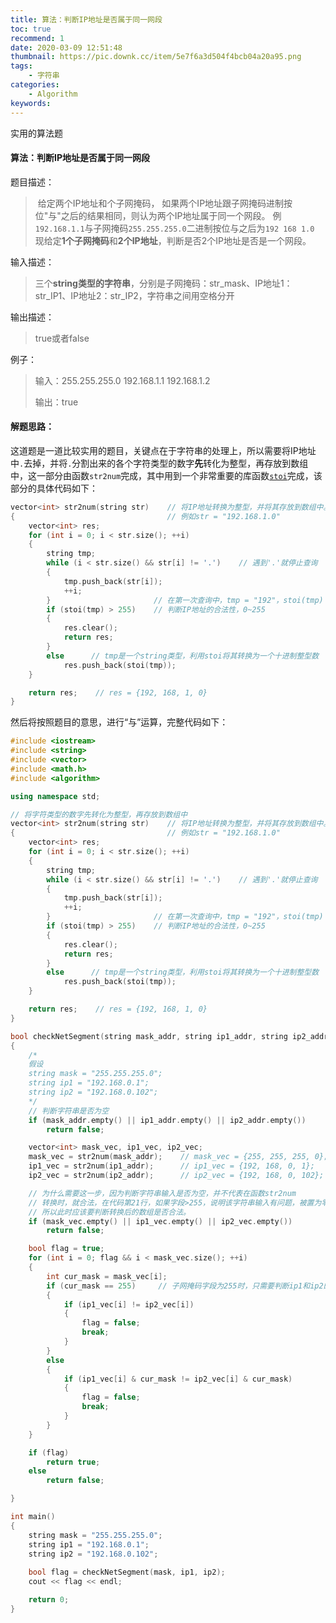 ```yaml
---
title: 算法：判断IP地址是否属于同一网段
toc: true
recommend: 1
date: 2020-03-09 12:51:48
thumbnail: https://pic.downk.cc/item/5e7f6a3d504f4bcb04a20a95.png
tags: 
	- 字符串
categories:
	- Algorithm
keywords:
---
```


实用的算法题

<!-- more -->

#### 算法：判断IP地址是否属于同一网段

题目描述：

> ​		  给定两个IP地址和个子网掩码， 如果两个IP地址跟子网掩码进制按位"与"之后的结果相同，则认为两个IP地址属于同一个网段。
> 例`192.168.1.1`与子网掩码`255.255.255.0`二进制按位与之后为`192 168 1.0 `
> 现给定**1个子网掩码**和**2个IP地址**，判断是否2个IP地址是否是一个网段。

输入描述：

>三个**string类型的字符串**，分别是子网掩码：str_mask、IP地址1：str_IP1、IP地址2：str_IP2，字符串之间用空格分开

输出描述：

>true或者false

例子：

> 输入：255.255.255.0  192.168.1.1  192.168.1.2
>
> 输出：true

#### 解题思路：

这道题是一道比较实用的题目，关键点在于字符串的处理上，所以需要将IP地址中`.`去掉，并将`.`分割出来的各个字符类型的数字**先**转化为整型，再存放到数组中，这一部分由函数`str2num`完成，其中用到一个非常重要的库函数[`stoi`]( https://zh.cppreference.com/w/cpp/string/basic_string/stol )完成，该部分的具体代码如下：

```C++
vector<int> str2num(string str)    // 将IP地址转换为整型，并将其存放到数组中。
{                                  // 例如str = "192.168.1.0"
	vector<int> res;       
	for (int i = 0; i < str.size(); ++i)
	{
		string tmp;
		while (i < str.size() && str[i] != '.')    // 遇到'.'就停止查询
		{
			tmp.push_back(str[i]);
			++i;
		}                       // 在第一次查询中，tmp = "192"，stoi(tmp) = 192
		if (stoi(tmp) > 255)    // 判断IP地址的合法性，0~255
		{
			res.clear();
			return res;
		}
		else      // tmp是一个string类型，利用stoi将其转换为一个十进制整型数
			res.push_back(stoi(tmp));
	}

	return res;    // res = {192, 168, 1, 0}
}
```

然后将按照题目的意思，进行“与”运算，完整代码如下：

```C++
#include <iostream>
#include <string>
#include <vector>
#include <math.h>
#include <algorithm>

using namespace std;

// 将字符类型的数字先转化为整型，再存放到数组中
vector<int> str2num(string str)    // 将IP地址转换为整型，并将其存放到数组中。
{                                  // 例如str = "192.168.1.0"
	vector<int> res;       
	for (int i = 0; i < str.size(); ++i)
	{
		string tmp;
		while (i < str.size() && str[i] != '.')    // 遇到'.'就停止查询
		{
			tmp.push_back(str[i]);
			++i;
		}                       // 在第一次查询中，tmp = "192"，stoi(tmp) = 192
		if (stoi(tmp) > 255)    // 判断IP地址的合法性，0~255
		{
			res.clear();
			return res;
		}
		else      // tmp是一个string类型，利用stoi将其转换为一个十进制整型数
			res.push_back(stoi(tmp));
	}

	return res;    // res = {192, 168, 1, 0}
}

bool checkNetSegment(string mask_addr, string ip1_addr, string ip2_addr)
{
    /*
    假设
    string mask = "255.255.255.0";
	string ip1 = "192.168.0.1";
	string ip2 = "192.168.0.102";
    */
    // 判断字符串是否为空
	if (mask_addr.empty() || ip1_addr.empty() || ip2_addr.empty())
		return false;

	vector<int> mask_vec, ip1_vec, ip2_vec;
	mask_vec = str2num(mask_addr);    // mask_vec = {255, 255, 255, 0};
	ip1_vec = str2num(ip1_addr);	  // ip1_vec = {192, 168, 0, 1};
	ip2_vec = str2num(ip2_addr);      // ip2_vec = {192, 168, 0, 102};

    // 为什么需要这一步，因为判断字符串输入是否为空，并不代表在函数str2num
    // 转换时，就合法，在代码第21行，如果字段>255，说明该字符串输入有问题，被置为零
    // 所以此时应该要判断转换后的数组是否合法。
	if (mask_vec.empty() || ip1_vec.empty() || ip2_vec.empty())
		return false;

	bool flag = true;
	for (int i = 0; flag && i < mask_vec.size(); ++i)
	{
		int cur_mask = mask_vec[i];
		if (cur_mask == 255)     // 子网掩码字段为255时，只需要判断ip1和ip2的各个字段是否相等即可
		{
			if (ip1_vec[i] != ip2_vec[i])
			{
				flag = false;
				break;
			}
		}
		else
		{
			if (ip1_vec[i] & cur_mask != ip2_vec[i] & cur_mask)
			{
				flag = false;
				break;
			}
		}
	}

	if (flag)
		return true;
	else
		return false;

}

int main()
{
	string mask = "255.255.255.0";
	string ip1 = "192.168.0.1";
	string ip2 = "192.168.0.102";
	
	bool flag = checkNetSegment(mask, ip1, ip2);
	cout << flag << endl;

	return 0;
}
```



